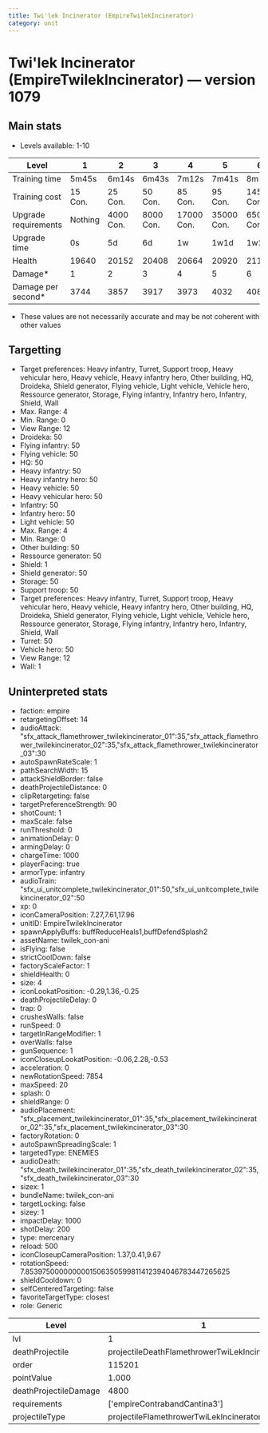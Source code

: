 ```yaml
---
title: Twi'lek Incinerator (EmpireTwilekIncinerator)
category: unit
---
```


# Twi'lek Incinerator (EmpireTwilekIncinerator) — version 1079

## Main stats

  * Levels available: 1-10

|Level               |1      |2        |3        |4         |5         |6         |7         |8         |9         |10         |
|--------------------|-------|---------|---------|----------|----------|----------|----------|----------|----------|-----------|
|Training time       |5m45s  |6m14s    |6m43s    |7m12s     |7m41s     |8m10s     |8m39s     |9m8s      |9m37s     |10m        |
|Training cost       |15 Con.|25 Con.  |50 Con.  |85 Con.   |95 Con.   |145 Con.  |190 Con.  |265 Con.  |360 Con.  |720 Con.   |
|Upgrade requirements|Nothing|4000 Con.|8000 Con.|17000 Con.|35000 Con.|65000 Con.|85000 Con.|90000 Con.|95000 Con.|127000 Con.|
|Upgrade time        |0s     |5d       |6d       |1w        |1w1d      |1w2d      |1w3d      |1w4d      |1w5d      |1w6d       |
|Health              |19640  |20152    |20408    |20664     |20920     |21176     |21432     |21688     |21944     |22200      |
|Damage*             |1      |2        |3        |4         |5         |6         |7         |8         |9         |10         |
|Damage per second*  |3744   |3857     |3917     |3973      |4032      |4089      |4145      |4205      |4261      |4320       |

* These values are not necessarily accurate and may be not coherent with other values

## Targetting

  * Target preferences: Heavy infantry, Turret, Support troop, Heavy vehicular hero, Heavy vehicle, Heavy infantry hero, Other building, HQ, Droideka, Shield generator, Flying vehicle, Light vehicle, Vehicle hero, Ressource generator, Storage, Flying infantry, Infantry hero, Infantry, Shield, Wall
  * Max. Range: 4
  * Min. Range: 0
  * View Range: 12
  * Droideka: 50
  * Flying infantry: 50
  * Flying vehicle: 50
  * HQ: 50
  * Heavy infantry: 50
  * Heavy infantry hero: 50
  * Heavy vehicle: 50
  * Heavy vehicular hero: 50
  * Infantry: 50
  * Infantry hero: 50
  * Light vehicle: 50
  * Max. Range: 4
  * Min. Range: 0
  * Other building: 50
  * Ressource generator: 50
  * Shield: 1
  * Shield generator: 50
  * Storage: 50
  * Support troop: 50
  * Target preferences: Heavy infantry, Turret, Support troop, Heavy vehicular hero, Heavy vehicle, Heavy infantry hero, Other building, HQ, Droideka, Shield generator, Flying vehicle, Light vehicle, Vehicle hero, Ressource generator, Storage, Flying infantry, Infantry hero, Infantry, Shield, Wall
  * Turret: 50
  * Vehicle hero: 50
  * View Range: 12
  * Wall: 1

## Uninterpreted stats

  * faction: empire
  * retargetingOffset: 14
  * audioAttack: "sfx_attack_flamethrower_twilekincinerator_01":35,"sfx_attack_flamethrower_twilekincinerator_02":35,"sfx_attack_flamethrower_twilekincinerator_03":30
  * autoSpawnRateScale: 1
  * pathSearchWidth: 15
  * attackShieldBorder: false
  * deathProjectileDistance: 0
  * clipRetargeting: false
  * targetPreferenceStrength: 90
  * shotCount: 1
  * maxScale: false
  * runThreshold: 0
  * animationDelay: 0
  * armingDelay: 0
  * chargeTime: 1000
  * playerFacing: true
  * armorType: infantry
  * audioTrain: "sfx_ui_unitcomplete_twilekincinerator_01":50,"sfx_ui_unitcomplete_twilekincinerator_02":50
  * xp: 0
  * iconCameraPosition: 7.27,7.61,17.96
  * unitID: EmpireTwilekIncinerator
  * spawnApplyBuffs: buffReduceHeals1,buffDefendSplash2
  * assetName: twilek_con-ani
  * isFlying: false
  * strictCoolDown: false
  * factoryScaleFactor: 1
  * shieldHealth: 0
  * size: 4
  * iconLookatPosition: -0.29,1.36,-0.25
  * deathProjectileDelay: 0
  * trap: 0
  * crushesWalls: false
  * runSpeed: 0
  * targetInRangeModifier: 1
  * overWalls: false
  * gunSequence: 1
  * iconCloseupLookatPosition: -0.06,2.28,-0.53
  * acceleration: 0
  * newRotationSpeed: 7854
  * maxSpeed: 20
  * splash: 0
  * shieldRange: 0
  * audioPlacement: "sfx_placement_twilekincinerator_01":35,"sfx_placement_twilekincinerator_02":35,"sfx_placement_twilekincinerator_03":30
  * factoryRotation: 0
  * autoSpawnSpreadingScale: 1
  * targetedType: ENEMIES
  * audioDeath: "sfx_death_twilekincinerator_01":35,"sfx_death_twilekincinerator_02":35,"sfx_death_twilekincinerator_03":30
  * sizex: 1
  * bundleName: twilek_con-ani
  * targetLocking: false
  * sizey: 1
  * impactDelay: 1000
  * shotDelay: 200
  * type: mercenary
  * reload: 500
  * iconCloseupCameraPosition: 1.37,0.41,9.67
  * rotationSpeed: 7.8539750000000001506350599811412394046783447265625
  * shieldCooldown: 0
  * selfCenteredTargeting: false
  * favoriteTargetType: closest
  * role: Generic

|Level                |1                                               |2                                               |3                                               |4                                               |5                                               |6                                               |7                                               |8                                               |9                                               |10                                               |
|---------------------|------------------------------------------------|------------------------------------------------|------------------------------------------------|------------------------------------------------|------------------------------------------------|------------------------------------------------|------------------------------------------------|------------------------------------------------|------------------------------------------------|-------------------------------------------------|
|lvl                  |1                                               |2                                               |3                                               |4                                               |5                                               |6                                               |7                                               |8                                               |9                                               |10                                               |
|deathProjectile      |projectileDeathFlamethrowerTwiLekIncineratorLvl1|projectileDeathFlamethrowerTwiLekIncineratorLvl2|projectileDeathFlamethrowerTwiLekIncineratorLvl3|projectileDeathFlamethrowerTwiLekIncineratorLvl4|projectileDeathFlamethrowerTwiLekIncineratorLvl5|projectileDeathFlamethrowerTwiLekIncineratorLvl6|projectileDeathFlamethrowerTwiLekIncineratorLvl7|projectileDeathFlamethrowerTwiLekIncineratorLvl8|projectileDeathFlamethrowerTwiLekIncineratorLvl9|projectileDeathFlamethrowerTwiLekIncineratorLvl10|
|order                |115201                                          |115202                                          |115203                                          |115204                                          |115205                                          |115206                                          |115207                                          |115208                                          |115209                                          |115210                                           |
|pointValue           |1.000                                           |1.200                                           |1.400                                           |1.600                                           |1.800                                           |2.000                                           |2.200                                           |2.400                                           |2.600                                           |3.000                                            |
|deathProjectileDamage|4800                                            |4896                                            |4992                                            |5088                                            |5184                                            |5280                                            |5376                                            |5760                                            |6240                                            |7200                                             |
|requirements         |['empireContrabandCantina3']                    |['empireOffenseLab2']                           |['empireOffenseLab3']                           |['empireOffenseLab4']                           |['empireOffenseLab5']                           |['empireOffenseLab6']                           |['empireOffenseLab7']                           |['empireOffenseLab8']                           |['empireOffenseLab9']                           |['empireOffenseLab10']                           |
|projectileType       |projectileFlamethrowerTwiLekIncineratorLvl1     |projectileFlamethrowerTwiLekIncineratorLvl2     |projectileFlamethrowerTwiLekIncineratorLvl3     |projectileFlamethrowerTwiLekIncineratorLvl4     |projectileFlamethrowerTwiLekIncineratorLvl5     |projectileFlamethrowerTwiLekIncineratorLvl6     |projectileFlamethrowerTwiLekIncineratorLvl7     |projectileFlamethrowerTwiLekIncineratorLvl8     |projectileFlamethrowerTwiLekIncineratorLvl9     |projectileFlamethrowerTwiLekIncineratorLvl10     |

